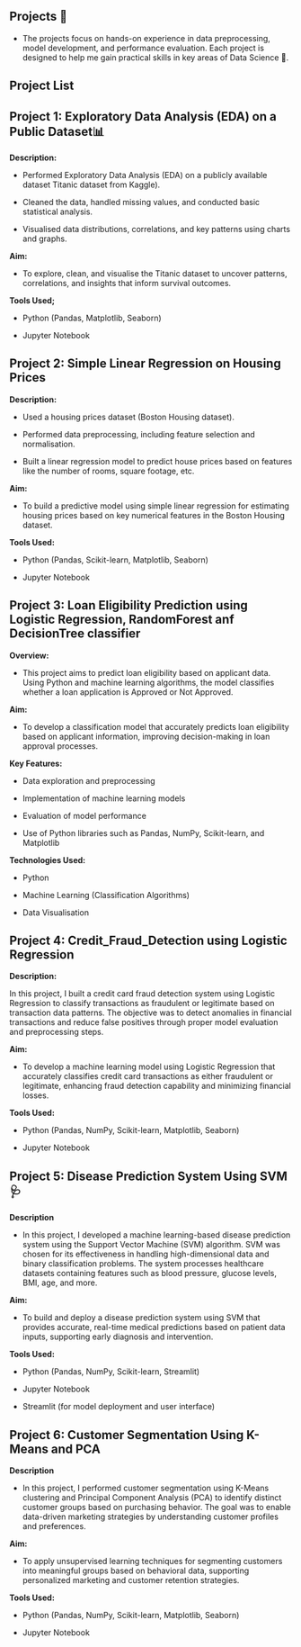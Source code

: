 ## Projects 🚀

 - The projects focus on hands-on experience in data preprocessing, model development, and performance evaluation. Each project is designed to help me gain practical skills in key areas of Data Science 🤖.

## Project List

## Project 1: Exploratory Data Analysis (EDA) on a Public Dataset📊

**Description:**

- Performed Exploratory Data Analysis (EDA) on a publicly available dataset Titanic dataset from Kaggle).

- Cleaned the data, handled missing values, and conducted basic statistical analysis.

- Visualised data distributions, correlations, and key patterns using charts and graphs.

**Aim:**


- To explore, clean, and visualise the Titanic dataset to uncover patterns, correlations, and insights that inform survival outcomes.

**Tools Used;**

- Python (Pandas, Matplotlib, Seaborn)

- Jupyter Notebook



## Project 2: Simple Linear Regression on Housing Prices

**Description:**

- Used a housing prices dataset (Boston Housing dataset).

- Performed data preprocessing, including feature selection and normalisation.

- Built a linear regression model to predict house prices based on features like the number of rooms, square footage, etc.

**Aim:**


- To build a predictive model using simple linear regression for estimating housing prices based on key numerical features in the Boston Housing dataset.

**Tools Used:**

- Python (Pandas, Scikit-learn, Matplotlib, Seaborn)

- Jupyter Notebook



## Project 3: Loan Eligibility Prediction using Logistic Regression, RandomForest anf DecisionTree classifier

**Overview:**

- This project aims to predict loan eligibility based on applicant data. Using Python and machine learning algorithms, the model classifies whether a loan application is Approved or Not Approved.

**Aim:**


- To develop a classification model that accurately predicts loan eligibility based on applicant information, improving decision-making in loan approval processes.

**Key Features:**

- Data exploration and preprocessing

- Implementation of machine learning models

- Evaluation of model performance

- Use of Python libraries such as Pandas, NumPy, Scikit-learn, and Matplotlib

**Technologies Used:**

- Python

- Machine Learning (Classification Algorithms)

- Data Visualisation



## Project 4: Credit_Fraud_Detection using Logistic Regression


**Description:**


In this project, I built a credit card fraud detection system using Logistic Regression to classify transactions as fraudulent or legitimate based on transaction data patterns. The objective was to detect anomalies in financial transactions and reduce false positives through proper model evaluation and preprocessing steps.

**Aim:**


- To develop a machine learning model using Logistic Regression that accurately classifies credit card transactions as either fraudulent or legitimate, enhancing fraud detection capability and minimizing financial losses.

**Tools Used:**


- Python (Pandas, NumPy, Scikit-learn, Matplotlib, Seaborn)

- Jupyter Notebook



## Project 5: Disease Prediction System Using SVM 🩺


**Description**


- In this project, I developed a machine learning-based disease prediction system using the Support Vector Machine (SVM) algorithm. SVM was chosen for its effectiveness in handling high-dimensional data and binary classification problems. The system processes healthcare datasets containing features such as blood pressure, glucose levels, BMI, age, and more.


**Aim:**


- To build and deploy a disease prediction system using SVM that provides accurate, real-time medical predictions based on patient data inputs, supporting early diagnosis and intervention.

**Tools Used:**


- Python (Pandas, NumPy, Scikit-learn, Streamlit)

- Jupyter Notebook

- Streamlit (for model deployment and user interface)




## Project 6: Customer Segmentation Using K-Means and PCA



**Description**


- In this project, I performed customer segmentation using K-Means clustering and Principal Component Analysis (PCA) to identify distinct customer groups based on purchasing behavior. The goal was to enable data-driven marketing strategies by understanding customer profiles and preferences.


**Aim:**


- To apply unsupervised learning techniques for segmenting customers into meaningful groups based on behavioral data, supporting personalized marketing and customer retention strategies.

**Tools Used:**

- Python (Pandas, NumPy, Scikit-learn, Matplotlib, Seaborn)

- Jupyter Notebook



